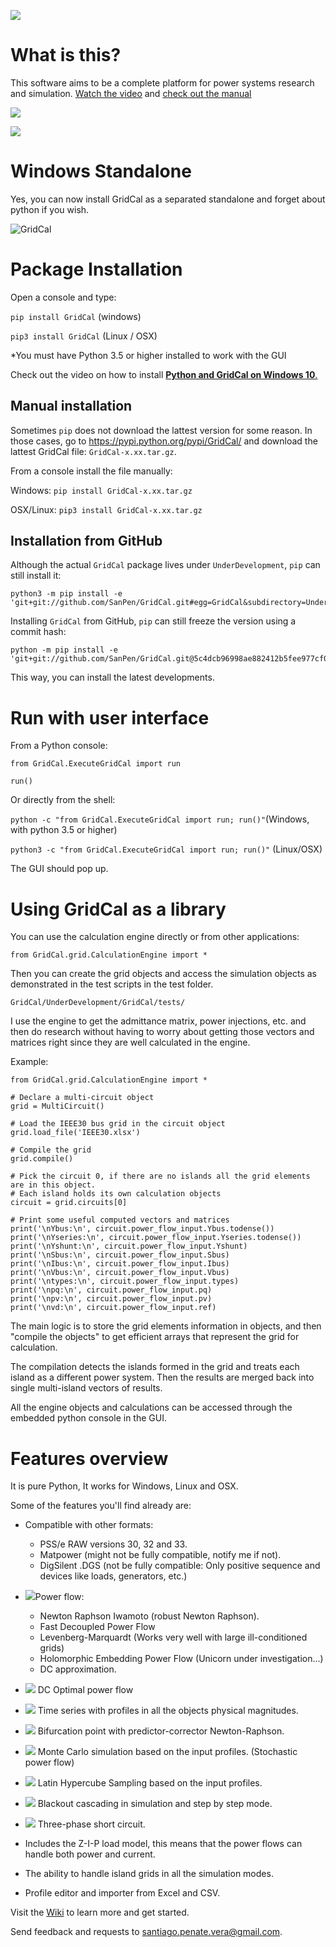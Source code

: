 ![](https://github.com/SanPen/GridCal/blob/master/pics/GridCal_banner.png)

# What is this?

This software aims to be a complete platform for power systems research and simulation. [Watch the video](https://youtu.be/7BbO7KKWwEY) and 
 [check out the manual](https://github.com/SanPen/GridCal/blob/master/Documentation/GridCal/Manual_of_GridCal.pdf)

![](https://github.com/SanPen/GridCal/blob/master/pics/GridCal.png)

![](https://github.com/SanPen/GridCal/blob/master/pics/results_vstability.png)

# Windows Standalone

Yes, you can now install GridCal as a separated standalone and forget about python if you wish.

![GridCal](https://mega.nz/#!Dl5m0b7T)

# Package Installation

Open a console and type:

`pip install GridCal` (windows)

`pip3 install GridCal` (Linux / OSX)

*You must have Python 3.5 or higher installed to work with the GUI

Check out the video on how to install [**Python and GridCal on Windows 10**.](https://youtu.be/yGxMq2JB1Zo)

## Manual installation

Sometimes `pip` does not download the lattest version for some reason. In those cases, go to https://pypi.python.org/pypi/GridCal/ and download the lattest GridCal file: `GridCal-x.xx.tar.gz`.

From a console install the file manually:

Windows: `pip install GridCal-x.xx.tar.gz`

OSX/Linux: `pip3 install GridCal-x.xx.tar.gz`

## Installation from GitHub

Although the actual `GridCal` package lives under `UnderDevelopment`, `pip` can still install it:

    python3 -m pip install -e 'git+git://github.com/SanPen/GridCal.git#egg=GridCal&subdirectory=UnderDevelopment'

Installing `GridCal` from GitHub, `pip` can still freeze the version using a commit hash:

    python -m pip install -e 'git+git://github.com/SanPen/GridCal.git@5c4dcb96998ae882412b5fee977cf0cff7a40d3c#egg=GridCal&subdirectory=UnderDevelopment'

This way, you can install the latest developments.

# Run with user interface

From a Python console:

`from GridCal.ExecuteGridCal import run`

`run()`

Or directly from the shell:


`python -c "from GridCal.ExecuteGridCal import run; run()"`(Windows, with python 3.5 or higher)

`python3 -c "from GridCal.ExecuteGridCal import run; run()"` (Linux/OSX)

The GUI should pop up.

# Using GridCal as a library

You can use the calculation engine directly or from other applications:

`from GridCal.grid.CalculationEngine import *`

Then you can create the grid objects and access the simulation objects as demonstrated in the test scripts in the test folder.

`GridCal/UnderDevelopment/GridCal/tests/`

I use the engine to get the admittance matrix, power injections, etc. and then do research without having to worry about getting those vectors and matrices right since they are well calculated in the engine.


Example:
```
from GridCal.grid.CalculationEngine import *

# Declare a multi-circuit object
grid = MultiCircuit()

# Load the IEEE30 bus grid in the circuit object
grid.load_file('IEEE30.xlsx')

# Compile the grid
grid.compile()

# Pick the circuit 0, if there are no islands all the grid elements are in this object.
# Each island holds its own calculation objects
circuit = grid.circuits[0]

# Print some useful computed vectors and matrices
print('\nYbus:\n', circuit.power_flow_input.Ybus.todense())
print('\nYseries:\n', circuit.power_flow_input.Yseries.todense())
print('\nYshunt:\n', circuit.power_flow_input.Yshunt)
print('\nSbus:\n', circuit.power_flow_input.Sbus)
print('\nIbus:\n', circuit.power_flow_input.Ibus)
print('\nVbus:\n', circuit.power_flow_input.Vbus)
print('\ntypes:\n', circuit.power_flow_input.types)
print('\npq:\n', circuit.power_flow_input.pq)
print('\npv:\n', circuit.power_flow_input.pv)
print('\nvd:\n', circuit.power_flow_input.ref)
```

The main logic is to store the grid elements information in objects, and then "compile the objects" to get efficient arrays that represent the grid for calculation.

The compilation detects the islands formed in the grid and treats each island as a different power system. Then the results are merged back into single multi-island vectors of results.
 
All the engine objects and calculations can be accessed through the embedded python console in the GUI.

# Features overview
It is pure Python, It works for Windows, Linux and OSX.

Some of the features you'll find already are:

- Compatible with other formats:
  - PSS/e RAW versions 30, 32 and 33.
  - Matpower (might not be fully compatible, notify me if not).
  - DigSilent .DGS (not be fully compatible: Only positive sequence and devices like loads, generators, etc.)


- ![](https://github.com/SanPen/GridCal/blob/master/UnderDevelopment/GridCal/Gui/Main/white_icons/pf.svg)Power flow:
  - Newton Raphson Iwamoto (robust Newton Raphson).
  - Fast Decoupled Power Flow
  - Levenberg-Marquardt (Works very well with large ill-conditioned grids)
  - Holomorphic Embedding Power Flow (Unicorn under investigation...)
  - DC approximation.

- ![](https://github.com/SanPen/GridCal/blob/master/UnderDevelopment/GridCal/Gui/Main/white_icons/dcopf.svg) DC Optimal power flow
 
- ![](https://github.com/SanPen/GridCal/blob/master/UnderDevelopment/GridCal/Gui/Main/white_icons/pf_ts.svg) Time series with profiles in all the objects physical magnitudes.

- ![](https://github.com/SanPen/GridCal/blob/master/UnderDevelopment/GridCal/Gui/Main/white_icons/continuation_power_flow.svg) Bifurcation point with predictor-corrector Newton-Raphson.

- ![](https://github.com/SanPen/GridCal/blob/master/UnderDevelopment/GridCal/Gui/Main/white_icons/stochastic_power_flow.svg) Monte Carlo simulation based on the input profiles. (Stochastic power flow)

- ![](https://github.com/SanPen/GridCal/blob/master/UnderDevelopment/GridCal/Gui/Main/white_icons/latin_hypercube2.svg) Latin Hypercube Sampling based on the input profiles.

- ![](https://github.com/SanPen/GridCal/blob/master/UnderDevelopment/GridCal/Gui/Main/white_icons/blackout.svg) Blackout cascading in simulation and step by step mode.

- ![](https://github.com/SanPen/GridCal/blob/master/UnderDevelopment/GridCal/Gui/Main/white_icons/short_circuit.svg) Three-phase short circuit.

- Includes the Z-I-P load model, this means that the power flows can handle both power and current.  

- The ability to handle island grids in all the simulation modes.

- Profile editor and importer from Excel and CSV.

Visit the [Wiki](https://github.com/SanPen/GridCal/wiki) to learn more and get started.

Send feedback and requests to santiago.penate.vera@gmail.com.
